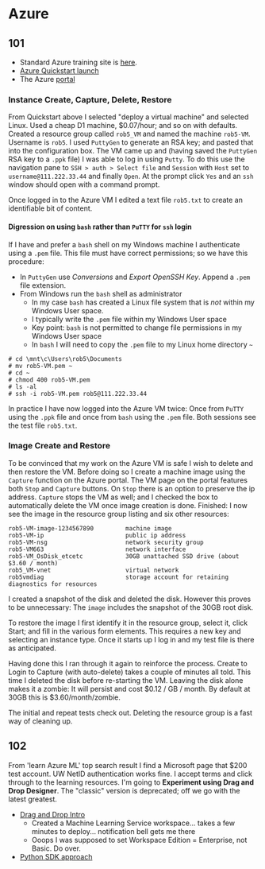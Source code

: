 # Azure

## 101

- Standard Azure training site is [here](https://docs.microsoft.com/en-us/learn/azure/). 
- [Azure Quickstart launch](https://portal.azure.com/#blade/Microsoft_Azure_Resources/QuickstartCenterBlade?feature.RMFAEmailA=blade/Microsoft_Azure_Resources/QuickstartCenterBlade)
- The Azure [portal](https://portal.azure.com/#home)


### Instance Create, Capture, Delete, Restore

From Quickstart above I selected "deploy a virtual machine" and selected Linux. Used a cheap D1 machine, 
$0.07/hour; and so on with defaults. Created a resource group called `rob5_VM` and named the machine `rob5-VM`. 
Username is `rob5`. I used `PuttyGen` to generate an RSA key; and pasted that into the configuration
box. The VM came up and (having saved the `PuttyGen` RSA key to a `.ppk` file) I was able to log in using `Putty`.
To do this use the navigation pane to `SSH > auth > Select file` and `Session` with `Host` set to 
`username@111.222.33.44` and finally `Open`. At the prompt click `Yes` and an `ssh` window should open 
with a command prompt. 


Once logged in to the Azure VM I edited a text file `rob5.txt` to create an identifiable bit of content. 


#### Digression on using `bash` rather than `PuTTY` for `ssh` login


If I have and prefer a `bash` shell on my Windows machine I authenticate using a `.pem` file.
This file must have correct permissions; so we have this procedure: 


- In `PuttyGen` use *Conversions* and *Export OpenSSH Key*. Append a `.pem` file extension. 
- From Windows run the `bash` shell as administrator
  - In my case `bash` has created a Linux file system that is *not* within my Windows User space.
  - I typically write the `.pem` file within my Windows User space
  - Key point: `bash` is not permitted to change file permissions in my Windows User space
  - In `bash` I will need to copy the `.pem` file to my Linux home directory `~`

```
# cd \mnt\c\Users\rob5\Documents
# mv rob5-VM.pem ~
# cd ~
# chmod 400 rob5-VM.pem
# ls -al
# ssh -i rob5-VM.pem rob5@111.222.33.44 
```


In practice I have now logged into the Azure VM twice: Once from `PuTTY` using the `.ppk` file and
once from `bash` using the `.pem` file. Both sessions see the test file `rob5.txt`. 


### Image Create and Restore

To be convinced that my work on the Azure VM is safe I wish to delete and then restore the VM. Before 
doing so I create a machine image using the `Capture` function on the Azure portal. The VM page on
the portal features both `Stop` and `Capture` buttons. On `Stop` there is an option to preserve the 
ip address. `Capture` stops the VM as well; and I checked the box to automatically delete the VM
once image creation is done. Finished: I now see the
image in the resource group listing and six other resources:


```
rob5-VM-image-1234567890         machine image
rob5-VM-ip                       public ip address
rob5-VM-nsg                      network security group
rob5-VM663                       network interface
rob5-VM_OsDisk_etcetc            30GB unattached SSD drive (about $3.60 / month)
rob5_VM-vnet                     virtual network
rob5vmdiag                       storage account for retaining diagnostics for resources
```


I created a snapshot of the disk and deleted the disk. However this proves to be unnecessary: 
The `image` includes the snapshot of the 30GB root disk. 


To restore the image I first identify it in the resource group, select it, click Start; and fill in the
various form elements. This requires a new key and selecting an instance type. Once it starts up I log in 
and my test file is there as anticipated. 


Having done this I ran through it again to reinforce the process. Create to Login to Capture (with auto-delete)
takes a couple of minutes all told. This time I deleted the disk before re-starting the VM. Leaving the disk
alone makes it a zombie: It will persist and cost $0.12 / GB / month. By default at 30GB this is 
$3.60/month/zombie. 


The initial and repeat tests check out.  Deleting the resource group is a fast way of cleaning up. 


## 102


From 'learn Azure ML' top search result I find a Microsoft page that $200 test account. UW NetID 
authentication works fine. I accept terms and click through to the learning resources. I'm going to 
**Experiment using Drag and Drop Designer**. The "classic" version is deprecated; off we go with 
the latest greatest. 


* [Drag and Drop Intro](https://docs.microsoft.com/en-us/azure/machine-learning/service/tutorial-designer-automobile-price-train-score)
  * Created a Machine Learning Service workspace... takes a few minutes to deploy... notification bell gets me there
  * Ooops I was supposed to set Workspace Edition = Enterprise, not Basic. Do over.
* [Python SDK approach](https://docs.microsoft.com/en-us/azure/machine-learning/service/tutorial-1st-experiment-sdk-setup)

